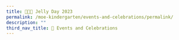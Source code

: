 ```yaml
---
title: 🧑👩🎉 Jelly Day 2023
permalink: /moe-kindergarten/events-and-celebrations/permalink/
description: ""
third_nav_title: 🎉 Events and Celebrations
---
```


